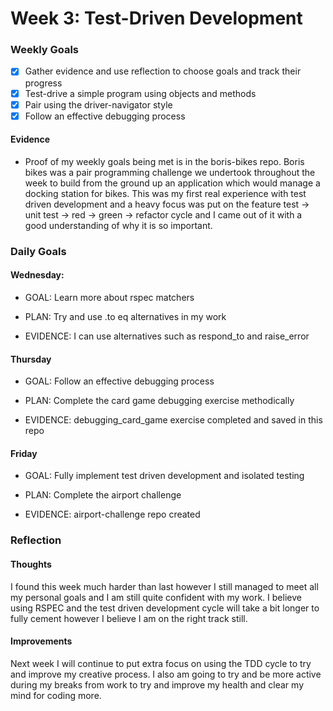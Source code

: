# Week 3: Test-Driven Development

### Weekly Goals
- [x] Gather evidence and use reflection to choose goals and track their progress
- [x] Test-drive a simple program using objects and methods 
- [x] Pair using the driver-navigator style 
- [x] Follow an effective debugging process 

#### Evidence
* Proof of my weekly goals being met is in the boris-bikes repo. Boris bikes was a pair programming challenge we undertook throughout the week to build from the ground up an application which would manage a docking station for bikes. This was my first real experience with test driven development and a heavy focus was put on the feature test -> unit test -> red -> green -> refactor cycle and I came out of it with a good understanding of why it is so important.

### Daily Goals
#### Wednesday:
* GOAL: Learn more about rspec matchers

* PLAN: Try and use .to eq alternatives in my work

* EVIDENCE: I can use alternatives such as respond_to and raise_error

#### Thursday
* GOAL: Follow an effective debugging process

* PLAN: Complete the card game debugging exercise methodically

* EVIDENCE: debugging_card_game exercise completed and saved in this repo

#### Friday
* GOAL: Fully implement test driven development and isolated testing

* PLAN: Complete the airport challenge

* EVIDENCE: airport-challenge repo created 

### Reflection
#### Thoughts
I found this week much harder than last however I still managed to meet all my personal goals and I am still quite confident with my work. I believe using RSPEC and the test driven development cycle will take a bit longer to fully cement however I believe I am on the right track still.

#### Improvements
Next week I will continue to put extra focus on using the TDD cycle to try and improve my creative process. I also am going to try and be more active during my breaks from work to try and improve my health and clear my mind for coding more.

